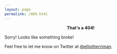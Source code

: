 ```yaml
---
layout: page
permalink: /404.html
---
```


<center><b>That's a 404!</b></center>


Sorry! Looks like something broke! 

Feel free to let me know on Twitter at [@elliotherriman](https://twitter.com/elliotherriman).
